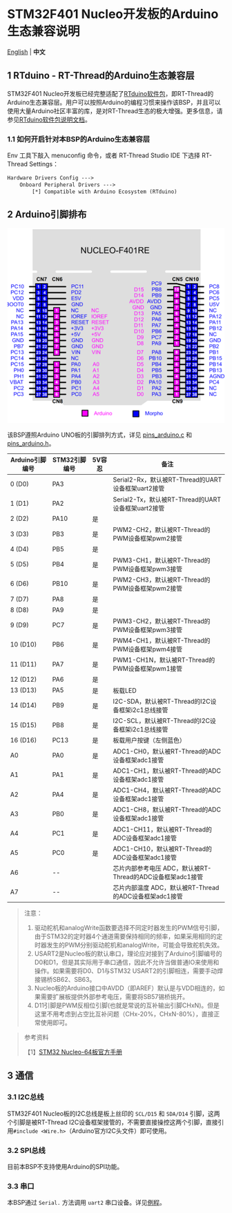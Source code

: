 # STM32F401 Nucleo开发板的Arduino生态兼容说明

[English](README.md) | **中文**

## 1 RTduino - RT-Thread的Arduino生态兼容层

STM32F401 Nucleo开发板已经完整适配了[RTduino软件包](https://github.com/RTduino/RTduino)，即RT-Thread的Arduino生态兼容层。用户可以按照Arduino的编程习惯来操作该BSP，并且可以使用大量Arduino社区丰富的库，是对RT-Thread生态的极大增强。更多信息，请参见[RTduino软件包说明文档](https://github.com/RTduino/RTduino)。

### 1.1 如何开启针对本BSP的Arduino生态兼容层

Env 工具下敲入 menuconfig 命令，或者 RT-Thread Studio IDE 下选择 RT-Thread Settings：

```Kconfig
Hardware Drivers Config --->
    Onboard Peripheral Drivers --->
        [*] Compatible with Arduino Ecosystem (RTduino)
```

## 2 Arduino引脚排布

![nucleo-f401-pinout](nucleo-f401-pinout.png)

该BSP遵照Arduino UNO板的引脚排列方式，详见 [pins_arduino.c](pins_arduino.c) 和 [pins_arduino.h](pins_arduino.h)。

| Arduino引脚编号 | STM32引脚编号 | 5V容忍 | 备注                                      |
| ----------- | --------- | ---- | --------------------------------------- |
| 0 (D0)      | PA3       |      | Serial2-Rx，默认被RT-Thread的UART设备框架uart2接管 |
| 1 (D1)      | PA2       |      | Serial2-Tx，默认被RT-Thread的UART设备框架uart2接管 |
| 2 (D2)      | PA10      | 是    |                                         |
| 3 (D3)      | PB3       | 是    | PWM2-CH2，默认被RT-Thread的PWM设备框架pwm2接管     |
| 4 (D4)      | PB5       | 是    |                                         |
| 5 (D5)      | PB4       | 是    | PWM3-CH1，默认被RT-Thread的PWM设备框架pwm3接管     |
| 6 (D6)      | PB10      | 是    | PWM2-CH3，默认被RT-Thread的PWM设备框架pwm2接管     |
| 7 (D7)      | PA8       | 是    |                                         |
| 8 (D8)      | PA9       | 是    |                                         |
| 9 (D9)      | PC7       | 是    | PWM3-CH2，默认被RT-Thread的PWM设备框架pwm3接管     |
| 10 (D10)    | PB6       | 是    | PWM4-CH1，默认被RT-Thread的PWM设备框架pwm4接管     |
| 11 (D11)    | PA7       | 是    | PWM1-CH1N，默认被RT-Thread的PWM设备框架pwm1接管    |
| 12 (D12)    | PA6       | 是    |                                         |
| 13 (D13)    | PA5       | 是    | 板载LED                                   |
| 14 (D14)    | PB9       | 是    | I2C-SDA，默认被RT-Thread的I2C设备框架i2c1总线接管    |
| 15 (D15)    | PB8       | 是    | I2C-SCL，默认被RT-Thread的I2C设备框架i2c1总线接管    |
| 16 (D16)    | PC13      | 是    | 板载用户按键（左侧蓝色）                            |
| A0          | PA0       | 是    | ADC1-CH0，默认被RT-Thread的ADC设备框架adc1接管     |
| A1          | PA1       | 是    | ADC1-CH1，默认被RT-Thread的ADC设备框架adc1接管     |
| A2          | PA4       | 是    | ADC1-CH4，默认被RT-Thread的ADC设备框架adc1接管     |
| A3          | PB0       | 是    | ADC1-CH8，默认被RT-Thread的ADC设备框架adc1接管     |
| A4          | PC1       | 是    | ADC1-CH11，默认被RT-Thread的ADC设备框架adc1接管    |
| A5          | PC0       | 是    | ADC1-CH10，默认被RT-Thread的ADC设备框架adc1接管    |
| A6          | --        |      | 芯片内部参考电压 ADC，默认被RT-Thread的ADC设备框架adc1接管 |
| A7          | --        |      | 芯片内部温度 ADC，默认被RT-Thread的ADC设备框架adc1接管   |

> 注意：
> 
> 1. 驱动舵机和analogWrite函数要选择不同定时器发生的PWM信号引脚，由于STM32的定时器4个通道需要保持相同的频率，如果采用相同的定时器发生的PWM分别驱动舵机和analogWrite，可能会导致舵机失效。
> 2. USART2是Nucleo板的默认串口，理论应对接到了Arduino引脚编号的D0和D1，但是其实际用于串口通信，因此不允许当做普通IO来使用和操作。如果需要将D0、D1与STM32 USART2的引脚相连，需要手动焊接锡桥SB62、SB63。
> 3. Nucleo板的Arduino接口中AVDD（即AREF）默认是与VDD相连的，如果需要扩展板提供外部参考电压，需要将SB57锡桥挑开。
> 4. D11引脚是PWM反相位引脚(也就是常说的互补输出引脚CHxN)。但是这里不用考虑到占空比互补问题（CHx-20%，CHxN-80%），直接正常使用即可。

> 参考资料
> 
> 【1】[STM32 Nucleo-64板官方手册](https://www.st.com/resource/en/user_manual/um1724-stm32-nucleo64-boards-mb1136-stmicroelectronics.pdf)

## 3 通信

### 3.1 I2C总线

STM32F401 Nucleo板的I2C总线是板上丝印的 `SCL/D15` 和 `SDA/D14` 引脚，这两个引脚是被RT-Thread I2C设备框架接管的，不需要直接操控这两个引脚，直接引用`#include <Wire.h>`（Arduino官方I2C头文件）即可使用。

### 3.2 SPI总线

目前本BSP不支持使用Arduino的SPI功能。

### 3.3 串口

本BSP通过 `Serial.` 方法调用 `uart2` 串口设备。详见[例程](https://github.com/RTduino/RTduino/blob/master/examples/Basic/helloworld.cpp)。
